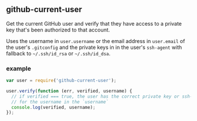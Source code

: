 ## github-current-user

Get the current GitHub user and verify that they have access to a private key
that's been authorized to that account.

Uses the username in `user.username` or the email address in `user.email` of
the user's `.gitconfig` and the private keys in in the user's `ssh-agent` with
fallback to `~/.ssh/id_rsa` or `~/.ssh/id_dsa`.

### example

```js
var user = require('github-current-user');

user.verify(function (err, verified, username) {
  // if verified === true, the user has the correct private key or ssh-agent
  // for the username in the `username`
  console.log(verified, username);
});
```
